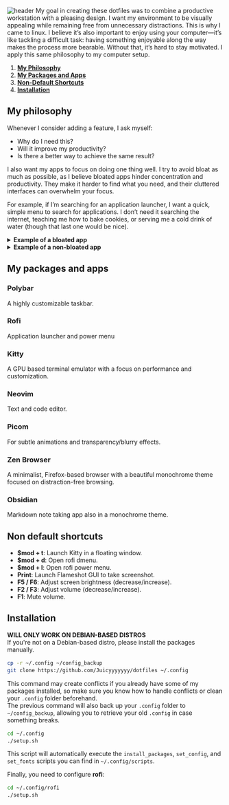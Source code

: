 ![header](readme_ressources/header.png)
My goal in creating these dotfiles was to combine a productive workstation with a pleasing design. I want my environment to be visually appealing while remaining free from unnecessary distractions. This is why I came to linux. I believe it’s also important to enjoy using your computer—it’s like tackling a difficult task: having something enjoyable along the way makes the process more bearable. Without that, it’s hard to stay motivated. I apply this same philosophy to my computer setup.


1. [**My Philosophy**](#my-philosophy)  
2. [**My Packages and Apps**](#my-packages-and-apps)  
3. [**Non-Default Shortcuts**](#non-default-shortcuts)  
4. [**Installation**](#installation)  

## My philosophy

Whenever I consider adding a feature, I ask myself:  
- Why do I need this?  
- Will it improve my productivity?  
- Is there a better way to achieve the same result?  

I also want my apps to focus on doing one thing well. I try to avoid bloat as much as possible, as I believe bloated apps hinder concentration and productivity. They make it harder to find what you need, and their cluttered interfaces can overwhelm your focus.  

For example, if I’m searching for an application launcher, I want a quick, simple menu to search for applications. I don’t need it searching the internet, teaching me how to bake cookies, or serving me a cold drink of water (though that last one would be nice).

<details>
  <summary><strong>Example of a bloated app</strong></summary>
  <p><img src="config/readme_ressources/bloated.webp" alt="bloated"></p>
</details>

<details>
  <summary><strong>Example of a non-bloated app</strong></summary>
  <p><img src="config/readme_ressources/non_bloated.png" alt="non-bloated"></p>
</details> 

## My packages and apps

### Polybar
A highly customizable taskbar.

### Rofi
Application launcher and power menu

### Kitty
A GPU based terminal emulator with a focus on performance and customization.

### Neovim
Text and code editor.

### Picom
For subtle animations and transparency/blurry effects.

### Zen Browser
 A minimalist, Firefox-based browser with a beautiful monochrome theme focused on distraction-free browsing.

### Obsidian
Markdown note taking app also in a monochrome theme.

## Non default shortcuts

- **$mod + t**: Launch Kitty in a floating window.
- **$mod + d**: Open rofi dmenu.
- **$mod + l**: Open rofi power menu.
- **Print**: Launch Flameshot GUI to take screenshot.
- **F5 / F6**: Adjust screen brightness (decrease/increase).
- **F2 / F3**: Adjust volume (decrease/increase).
- **F1**: Mute volume.

## Installation

**WILL ONLY WORK ON DEBIAN-BASED DISTROS**  
If you're not on a Debian-based distro, please install the packages manually.

```bash
cp -r ~/.config ~/config_backup
git clone https://github.com/Juicyyyyyyy/dotfiles ~/.config
```

This command may create conflicts if you already have some of my packages installed, so make sure you know how to handle conflicts or clean your `.config` folder beforehand.  
The previous command will also back up your `.config` folder to `~/config_backup`, allowing you to retrieve your old `.config` in case something breaks.

```bash
cd ~/.config
./setup.sh
```

This script will automatically execute the `install_packages`, `set_config`, and `set_fonts` scripts you can find in `~/.config/scripts`.

Finally, you need to configure **rofi**:

```bash
cd ~/.config/rofi
./setup.sh
```

